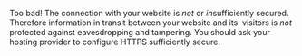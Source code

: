 Too bad! The connection with your website is *not* or *in*sufficiently secured. Therefore information in transit between your website and its  visitors is *not* protected against eavesdropping and tampering. You should ask your hosting provider to configure HTTPS sufficiently secure.
